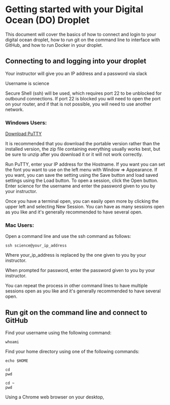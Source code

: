 # Getting started with your Digital Ocean (DO) Droplet

This document will cover the basics of how to connect and login to your digital ocean droplet, how to run git on the command line to interface with GitHub, and how to run Docker in your droplet.

## Connecting to and logging into your droplet

Your instructor will give you an IP address and a password via slack

Username is science

Secure Shell (ssh) will be used, which requires port 22 to be unblocked for outbound connections.  If port 22 is blocked you will need to open the port on your router, and if that is not possible, you will need to use another network.

### Windows Users:

[Download PuTTY](https://www.chiark.greenend.org.uk/~sgtatham/putty/)

It is recommended that you download the portable version rather than the installed version, the zip file containing everything usually works best, but be sure to unzip after you download it or it will not work correctly.

Run PuTTY, enter your IP address for the Hostname.  If you want you can set the font you want to use on the left menu with Window => Appearance.  If you want, you can save the setting using the Save button and load saved settings using the Load button.  To open a session, click the Open button.  Enter science for the username and enter the password given to you by your instructor.

Once you have a terminal open, you can easily open more by clicking the upper left and selecting New Session.  You can have as many sessions open as you like and it's generally recommended to have several open.
 
### Mac Users:

Open a command line and use the ssh command as follows:  

```
ssh science@your_ip_address
```

Where your_ip_address is replaced by the one given to you by your instructor.

When prompted for password, enter the password given to you by your instructor.

You can repeat the process in other command lines to have multiple sessions open as you like and it's generally recommended to have several open.

## Run git on the command line and connect to GitHub

Find your username using the following command:
```
whoami
```

Find your home directory using one of the following commands:
```
echo $HOME
```
```
cd 
pwd
```
```
cd ~
pwd
```

Using a Chrome web browser on your desktop, 
  
  
